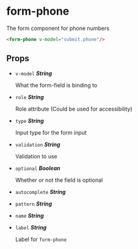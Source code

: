 
# form-phone
The form component for phone numbers
```html
<form-phone v-model="submit.phone"/>
```

## Props


- `v-model` ***String***

  What the form-field is binding to

- `role` ***String***

  Role attribute (Could be used for accessibility)

- `type` ***String***

  Input type for the form input

- `validation` ***String***

  Validation to use

- `optional` ***Boolean***

  Whether or not the field is optional

- `autocomplete` ***String***

  

- `pattern` ***String***

  

- `name` ***String***

  

- `label` ***String***

  Label for `form-phone`








